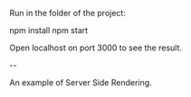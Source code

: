 Run in the folder of the project:

npm install
npm start

Open localhost on port 3000 to see the result.

--

An example of Server Side Rendering.

